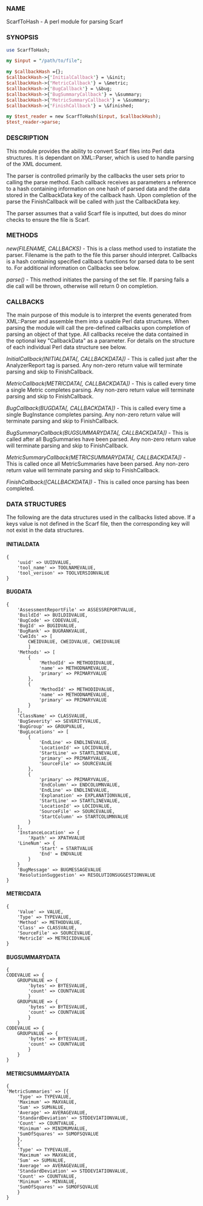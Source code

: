 ### NAME
ScarfToHash - A perl module for parsing Scarf
### SYNOPSIS
```perl
use ScarfToHash;

my $input = "/path/to/file";

my $callbackHash ={};
$callbackHash->{'InitialCallback'} = \&init;
$callbackHash->{'MetricCallback'} = \&metric;
$callbackHash->{'BugCallback'} = \&bug;
$callbackHash->{'BugSummaryCallback'} = \&summary;
$callbackHash->{'MetricSummaryCallback'} = \&summary;
$callbackHash->{'FinishCallback'} = \&finished;

my $test_reader = new ScarfToHash($input, $callbackHash);
$test_reader->parse;
```
### DESCRIPTION
This module provides the ability to convert Scarf files into Perl data structures. It is dependant on XML::Parser, which is used to handle parsing of the XML document.

The parser is controlled primarily by the callbacks the user sets prior to calling the parse method. Each callback receives as parameters a reference to a hash containing information on one hash of parsed data and the data stored in the CallbackData key of the callback hash. Upon completion of the parse the FinishCallback  will be called with just the CallbackData key.

The parser assumes that a valid Scarf file is inputted, but does do minor checks to ensure the file is Scarf. 
### METHODS
*new(FILENAME, CALLBACKS)* - This is a class method used to instatiate the parser. Filename is the path to the file this parser should interpret. Callbacks is a hash containing specified callback functions for parsed data to be sent to. For additional information on Callbacks see below.

*parse()* - This method initiates the parsing of the set file. If parsing fails a die call will be thrown, otherwise will return 0 on completion.


### CALLBACKS
The main purpose of this module is to interpret the events generated from XML::Parser and assemble them into a usable Perl data structures. When parsing the module will call the pre-defined callbacks upon completion of parsing an object of that type. All callbacks receive the data contained in the optional key "CallbackData" as a parameter. For details on the structure of each individual Perl data structure see below. 

*InitialCallback(INITIALDATA[, CALLBACKDATA])* - This is called just after the AnalyzerReport tag is parsed. Any non-zero return value will terminate parsing and skip to FinishCallback.

*MetricCallback(METRICDATA[, CALLBACKDATA])* - This is called every time a single Metric completes parsing. Any non-zero return value will terminate parsing and skip to FinishCallback.

*BugCallback(BUGDATA[, CALLBACKDATA])* - This is called every time a single BugInstance completes parsing. Any non-zero return value will terminate parsing and skip to FinishCallback.

*BugSummaryCallback(BUGSUMMARYDATA[, CALLBACKDATA])* - This is called after all BugSummaries have been parsed. Any non-zero return value will terminate parsing and skip to FinishCallback.

*MetricSummaryCallback(METRICSUMMARYDATA[, CALLBACKDATA])* - This is called once all MetricSummaries have been parsed. Any non-zero return value will terminate parsing and skip to FinishCallback.

*FinishCallback([CALLBACKDATA])* -  This is called once parsing has been completed.


### DATA STRUCTURES

The following are the data structures used in the callbacks listed above. If a keys value is not defined in the Scarf file, then the corresponding key will not exist in the data structures.

#### INITIALDATA
```
{
    'uuid' => UUIDVALUE,
    'tool_name' => TOOLNAMEVALUE,
    'tool_verison' => TOOLVERSIONVALUE 
} 
```

#### BUGDATA
```
{
    'AssessmentReportFile' => ASSESSREPORTVALUE, 
    'BuildId' => BUILDIDVALUE,                        
    'BugCode' => CODEVALUE,                     
    'BugId' => BUGIDVALUE,                          
    'BugRank' => BUGRANKVALUE,                       
    'CweIds' => [                            
        CWEIDVALUE, CWEIDVALUE, CWEIDVALUE                         
        ]                                    
    'Methods' => [                           
        {                                    
            'MethodId' => METHODIDVALUE,               
            'name' => METHODNAMEVALUE,             
            'primary' => PRIMARYVALUE                   
        },                                   
        {                                    
            'MethodId' => METHODIDVALUE,               
            'name' => METHODNAMEVALUE,             
            'primary' => PRIMARYVALUE                   
        }                                    
    ],                                       
    'ClassName' => CLASSVALUE,                  
    'BugSeverity' => SEVERITYVALUE,                 
    'BugGroup' => GROUPVALUE,                   
    'BugLocations' => [                      
        {                                    
            'EndLine' => ENDLINEVALUE,                
            'LocationId' => LOCIDVALUE,             
            'StartLine' => STARTLINEVALUE,              
            'primary' => PRIMARYVALUE,                  
            'SourceFile' => SOURCEVALUE         
        },                                   
        {                                    
            'primary' => PRIMARYVALUE,                  
            'EndColumn' => ENDCOLUMNVALUE,              
            'EndLine' => ENDLINEVALUE,              
            'Explanation' => EXPLANATIONVALUE,    
            'StartLine' => STARTLINEVALUE,            
            'LocationId' => LOCIDVALUE,             
            'SourceFile' => SOURCEVALUE,        
            'StartColumn' => STARTCOLUMNVALUE             
        }                                    
    ],                                       
    'InstanceLocation' => {                  
        'Xpath' => XPATHVALUE
	'LineNum' => { 
            'Start' = STARTVALUE
            'End' = ENDVALUE
        }            
    }                                        
    'BugMessage' => BUGMESSAGEVALUE
    'ResolutionSuggestion' => RESOLUTIONSUGGESTIONVALUE
}
```

#### METRICDATA
```
{
    'Value' => VALUE,          
    'Type' => TYPEVALUE,       
    'Method' => METHODVALUE,   
    'Class' => CLASSVALUE,     
    'SourceFile' => SOURCEVALUE,
    'MetricId' => METRICIDVALUE 
}
```

#### BUGSUMMARYDATA
```
{
CODEVALUE => {
    GROUPVALUE => {
        'bytes' => BYTESVALUE,
        'count' => COUNTVALUE
        }
    GROUPVALUE => {
        'bytes' => BYTESVALUE,
        'count' => COUNTVALUE
        }
    }
CODEVALUE => {
    GROUPVALUE => {
        'bytes' => BYTESVALUE,
        'count' => COUNTVALUE
        }
    }
}
```

#### METRICSUMMARYDATA
```
{
'MetricSummaries' => [{
    'Type' => TYPEVALUE,
    'Maximum' => MAXVALUE,
    'Sum' => SUMVALUE,
    'Average' => AVERAGEVALUE,
    'StandardDeviation' => STDDEVIATIONVALUE,
    'Count' => COUNTVALUE,
    'Minimum' => MINIMUMVALUE,
    'SumOfSquares' => SUMOFSQVALUE
    },
    {
    'Type' => TYPEVALUE,
    'Maximum' => MAXVALUE,
    'Sum' => SUMVALUE,
    'Average' => AVERAGEVALUE,
    'StandardDeviation' => STDDEVIATIONVALUE,
    'Count' => COUNTVALUE,
    'Minimum' => MINVALUE,
    'SumOfSquares' => SUMOFSQVALUE
    }
}
```
